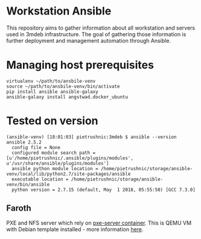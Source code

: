 Workstation Ansible
===================

This repository aims to gather information about all workstation and servers
used in 3mdeb infrastructure. The goal of gathering those information is
further deployment and management automation through Ansible.

# Managing host prerequisites

```
virtualenv ~/path/to/ansbile-venv
source ~/path/to/ansbile-venv/bin/activate
pip install ansible ansible-galaxy
ansible-galaxy install angstwad.docker_ubuntu
```

# Tested on version

```
(ansible-venv) [18:01:03] pietrushnic:3mdeb $ ansible --version
ansible 2.5.2
  config file = None
  configured module search path = [u'/home/pietrushnic/.ansible/plugins/modules', u'/usr/share/ansible/plugins/modules']
  ansible python module location = /home/pietrushnic/storage/ansible-venv/local/lib/python2.7/site-packages/ansible
  executable location = /home/pietrushnic/storage/ansible-venv/bin/ansible
  python version = 2.7.15 (default, May  1 2018, 05:55:50) [GCC 7.3.0]
```

Faroth
------

PXE and NFS server which rely on [pxe-server container](). This is QEMU VM
with Debian template installed - more information [here](TBD).

